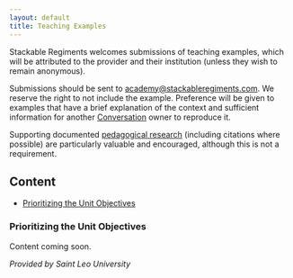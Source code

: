 ```yaml
---
layout: default
title: Teaching Examples
---
```


Stackable Regiments welcomes submissions of teaching examples, which will be attributed to the provider and their institution (unless they wish to remain anonymous).

Submissions should be sent to <a href="academy@stackableregiments.com">academy@stackableregiments.com</a>.  We reserve the right to not include the example. Preference will be given to examples that have a brief explanation of the context and sufficient information for another [Conversation](guide-conversation.html) owner to reproduce it. 

Supporting documented [pedagogical research](academy-pedagogy.html) (including citations where possible) are particularly valuable and encouraged, although this is not a requirement. 

## Content

- [Prioritizing the Unit Objectives](#prioritizing-the-unit-objectives)

### Prioritizing the Unit Objectives

Content coming soon.

*Provided by Saint Leo University*